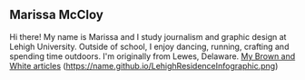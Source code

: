 ## Marissa McCloy

Hi there! My name is Marissa and I study journalism and graphic design at Lehigh University. Outside of school, I enjoy dancing, running, crafting and spending time outdoors. I'm originally from Lewes, Delaware. 
[My Brown and White articles](http://thebrownandwhite.com/author/mem220/)
(https://name.github.io/LehighResidenceInfographic.png)
